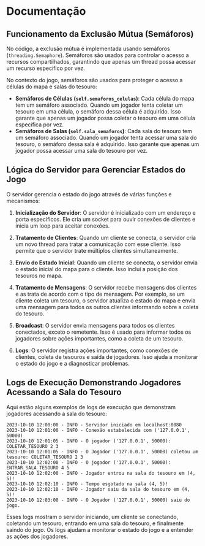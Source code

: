 # Documentação

## Funcionamento da Exclusão Mútua (Semáforos)

No código, a exclusão mútua é implementada usando semáforos (`threading.Semaphore`). Semáforos são usados para controlar o acesso a recursos compartilhados, garantindo que apenas um thread possa acessar um recurso específico por vez.

No contexto do jogo, semáforos são usados para proteger o acesso a células do mapa e salas do tesouro:

- **Semáforos de Células (`self.semaforos_celulas`)**: Cada célula do mapa tem um semáforo associado. Quando um jogador tenta coletar um tesouro em uma célula, o semáforo dessa célula é adquirido. Isso garante que apenas um jogador possa coletar o tesouro em uma célula específica por vez.
- **Semáforos de Salas (`self.sala_semaforos`)**: Cada sala do tesouro tem um semáforo associado. Quando um jogador tenta acessar uma sala do tesouro, o semáforo dessa sala é adquirido. Isso garante que apenas um jogador possa acessar uma sala do tesouro por vez.

## Lógica do Servidor para Gerenciar Estados do Jogo

O servidor gerencia o estado do jogo através de várias funções e mecanismos:

1. **Inicialização do Servidor**: O servidor é inicializado com um endereço e porta específicos. Ele cria um socket para ouvir conexões de clientes e inicia um loop para aceitar conexões.

2. **Tratamento de Clientes**: Quando um cliente se conecta, o servidor cria um novo thread para tratar a comunicação com esse cliente. Isso permite que o servidor trate múltiplos clientes simultaneamente.

3. **Envio do Estado Inicial**: Quando um cliente se conecta, o servidor envia o estado inicial do mapa para o cliente. Isso inclui a posição dos tesouros no mapa.

4. **Tratamento de Mensagens**: O servidor recebe mensagens dos clientes e as trata de acordo com o tipo de mensagem. Por exemplo, se um cliente coleta um tesouro, o servidor atualiza o estado do mapa e envia uma mensagem para todos os outros clientes informando sobre a coleta do tesouro.

5. **Broadcast**: O servidor envia mensagens para todos os clientes conectados, exceto o remetente. Isso é usado para informar todos os jogadores sobre ações importantes, como a coleta de um tesouro.

6. **Logs**: O servidor registra ações importantes, como conexões de clientes, coleta de tesouros e saída de jogadores. Isso ajuda a monitorar o estado do jogo e a diagnosticar problemas.

## Logs de Execução Demonstrando Jogadores Acessando a Sala do Tesouro

Aqui estão alguns exemplos de logs de execução que demonstram jogadores acessando a sala do tesouro:

```
2023-10-10 12:00:00 - INFO - Servidor iniciado em localhost:8080
2023-10-10 12:01:00 - INFO - Conexão estabelecida com ('127.0.0.1', 50000)
2023-10-10 12:01:05 - INFO - O jogador ('127.0.0.1', 50000): COLETAR_TESOURO 2 3
2023-10-10 12:01:05 - INFO - O Jogador ('127.0.0.1', 50000) coletou um tesouro: COLETAR_TESOURO 2 3
2023-10-10 12:02:00 - INFO - O jogador ('127.0.0.1', 50000): ENTRAR_SALA_TESOURO 4 5
2023-10-10 12:02:00 - INFO - Jogador entrou na sala do tesouro em (4, 5)!
2023-10-10 12:02:10 - INFO - Tempo esgotado na sala (4, 5)!
2023-10-10 12:02:10 - INFO - Jogador saiu da sala do tesouro em (4, 5)!
2023-10-10 12:03:00 - INFO - O Jogador ('127.0.0.1', 50000) saiu do jogo.
```

Esses logs mostram o servidor iniciando, um cliente se conectando, coletando um tesouro, entrando em uma sala do tesouro, e finalmente saindo do jogo. Os logs ajudam a monitorar o estado do jogo e a entender as ações dos jogadores.